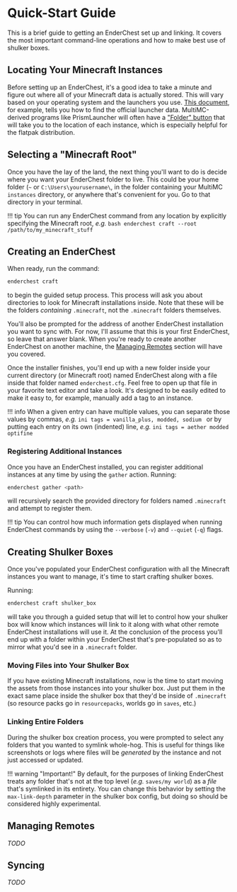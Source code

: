 # Quick-Start Guide

This is a brief guide to getting an EnderChest set up and linking. It covers the
most important command-line operations and how to make best use of shulker boxes.

## Locating Your Minecraft Instances

Before setting up an EnderChest, it's a good idea to take a minute and figure
out where all of your Minecraft data is actually stored. This will vary based
on your operating system and the launchers you use.
[This document](https://help.minecraft.net/hc/en-us/articles/4409225939853-Minecraft-Java-Edition-Installation-Issues-FAQ#h_01FFJMSEED8RNP3YA5NYGEK14R),
for example, tells you how to find the official launcher data. MultiMC-derived
programs like PrismLauncher will often have a
["Folder" button](https://prismlauncher.org/wiki/getting-started/migrating-multimc/)
that will take you to the location of each instance, which is especially helpful
for the flatpak distribution.

## Selecting a "Minecraft Root"

Once you have the lay of the land, the next thing you'll want to do is decide
where you want your EnderChest folder to live. This could be your home folder
(`~` or `C:\Users\yourusername\`, in the folder containing your MultiMC
`instances` directory, or anywhere that's convenient for you.
Go to that directory in your terminal.

!!! tip
    You can run any EnderChest command from any location by explicitly specifying
    the Minecraft root, _e.g._
    ```bash
    enderchest craft --root /path/to/my_minecraft_stuff
    ```

## Creating an EnderChest

When ready, run the command:

```bash
enderchest craft
```

to begin the guided setup process. This process will ask you about directories
to look for Minecraft installations inside. Note that these will be the
folders _containing_ `.minecraft`, not the `.minecraft` folders themselves.

You'll also be prompted for the address of another EnderChest installation
you want to sync with. For now, I'll assume that this is your first
EnderChest, so leave that answer blank. When you're ready to create another
EnderChest on another machine, the [Managing Remotes](#managing-remotes)
section will have you covered.

Once the installer finishes, you'll end up with a new folder inside your
current directory (or Minecraft root) named EnderChest along with a file inside
that folder named `enderchest.cfg`. Feel free to open up that file in your
favorite text editor and take a look. It's designed to be easily edited to make
it easy to, for example, manually add a tag to an instance.

!!! info
    When a given entry can have multiple values, you can separate those values
    by commas, _e.g._
    ```ini
    tags = vanilla_plus, modded, sodium
    ```
    or by putting each entry on its own (indented) line, _e.g._
    ```ini
    tags =
        aether
        modded
        optifine
    ```

### Registering Additional Instances

Once you have an EnderChest installed, you can register additional instances
at any time by using the `gather` action. Running:

```bash
enderchest gather <path>
```

will recursively search the provided directory for folders named `.minecraft`
and attempt to register them.

!!! tip
    You can control how much information gets displayed when running EnderChest
    commands by using the `--verbose` (`-v`) and `--quiet` (`-q`) flags.

## Creating Shulker Boxes

Once you've populated your EnderChest configuration with all the Minecraft
instances you want to manage, it's time to start crafting shulker boxes.

Running:

```bash
enderchest craft shulker_box
```

will take you through a guided setup that will let to control how your shulker
box will know which instances will link to it along with what other remote
EnderChest installations will use it. At the conclusion of the process you'll
end up with a folder within your EnderChest that's pre-populated so as to
mirror what you'd see in a `.minecraft` folder.

### Moving Files into Your Shulker Box

If you have existing Minecraft installations, now is the time to start moving
the assets from those instances into your shulker box. Just put them in the
exact same place inside the shulker box that they'd be inside of `.minecraft`
(so resource packs go in `resourcepacks`, worlds go in `saves`, etc.)

### Linking Entire Folders

During the shulker box creation process, you were prompted to select any folders
that you wanted to symlink whole-hog. This is useful for things like screenshots
or logs where files will be _generated_ by the instance and not just accessed
or updated.

!!! warning "Important!"
    By default, for the purposes of linking EnderChest treats any folder
    that's not at the top level (_e.g._ `saves/my world`) as a _file_ that's
    symlinked in its entirety. You can change this behavior by setting the
    `max-link-depth` parameter in the shulker box config, but doing so should
    be considered highly experimental.

## Managing Remotes

_TODO_

## Syncing

_TODO_
